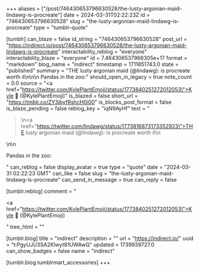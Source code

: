 +++
aliases = ["/post/746430653796630528/the-lusty-argonian-maid-lindawg-is-procreate"]
date = 2024-03-31T02:22:23Z
id = "746430653796630528"
slug = "the-lusty-argonian-maid-lindawg-is-procreate"
type = "tumblr-quote"

[tumblr]
can_blaze = false
id_string = "746430653796630528"
post_url = "https://indirect.io/post/746430653796630528/the-lusty-argonian-maid-lindawg-is-procreate"
interactability_reblog = "everyone"
interactability_blaze = "everyone"
id = 7.464306537966305e+17
format = "markdown"
blog_name = "indirect"
timestamp = 1711851743.0
state = "published"
summary = "THE lusty argonian maid (@lindawg): is procreate worth it\n\n\n Pandas in the zoo:"
should_open_in_legacy = true
note_count = 0.0
source = "<a href=\"https://twitter.com/KylePlantEmoji/status/1773840251272012053\">Kyle 🌱 (@KylePlantEmoji)</a>"
is_blazed = false
short_url = "https://tmblr.co/ZY3jbyfRshcH0i00"
is_blocks_post_format = false
is_blaze_pending = false
reblog_key = "iqN9AyHf"
text = "<blockquote><p>\n<a href=\"https://twitter.com/lindawg/status/1773816873173352923\">THE lusty argonian maid (@lindawg)</a>: is procreate worth it\n</p></blockquote>\n\n<p>Pandas in the zoo:</p>"
can_reblog = false
display_avatar = true
type = "quote"
date = "2024-03-31 02:22:23 GMT"
can_like = false
slug = "the-lusty-argonian-maid-lindawg-is-procreate"
can_send_in_message = true
can_reply = false

[tumblr.reblog]
comment = "<p><a href=\"https://twitter.com/KylePlantEmoji/status/1773840251272012053\">Kyle 🌱 (@KylePlantEmoji)</a></p>"
tree_html = ""

[tumblr.blog]
title = "indirect"
description = ""
url = "https://indirect.io/"
uuid = "t:PgyUJU3SA2Klwyt81UWAwQ"
updated = 1739939727.0
can_show_badges = false
name = "indirect"

[tumblr.blog.tumblrmart_accessories]
+++
